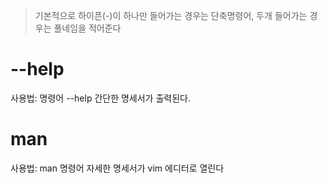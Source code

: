 > 기본적으로 하이픈(-)이 하나만 들어가는 경우는 단축명령어, 두개 들어가는 경우는 풀네임을 적어준다
# --help
사용법: 명령어 --help
간단한 명세서가 출력된다.

# man
사용법: man 명령어
자세한 명세서가 vim 에디터로 열린다